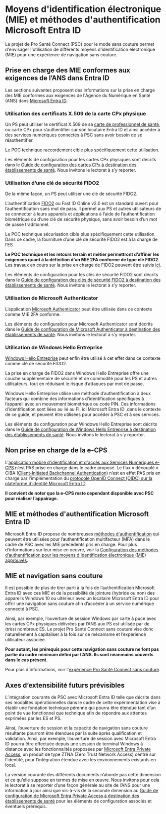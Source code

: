 # Moyens d'identification électronique (MIE) et méthodes d'authentification Microsoft Entra ID 

Le projet de Pro Santé Connect (PSC) pour le mode sans couture permet d'envisager l'utilisation de différents moyens d'identification électronique (MIE) pour une expérience de navigation sans couture. 

## Prise en charge des MIE conformes aux exigences de l’ANS dans Entra ID

Les sections suivantes proposent des informations sur la prise en charge des MIE conformes aux exigences de l'Agence du Numérique en Santé (ANS) dans [Microsoft Entra ID](https://www.microsoft.com/security/business/identity-access/microsoft-entra-id). 

### Utilisation des certificats X.509 de la carte CPx physique

Un PS peut utiliser le certificat X.509 de sa [carte de professionnel de santé](https://industriels.esante.gouv.fr/produits-services/cps-et-socle-technique/caracteristiques-de-la-cps3), ou carte CPx pour s’authentifier sur son locataire Entra ID et ainsi accéder à des services numériques connectés à PSC sans avoir besoin de se réauthentifier. 

Le POC technique raccordement cible plus spécifiquement cette utilisation.

Les éléments de configuration pour les cartes CPx physiques sont décrits dans le [Guide de configuration des cartes CPx à destination des établissements de santé](https://aka.ms/psc_mie_cpx_entraid). Nous invitons le lectorat à s’y reporter.  

### Utilisation d’une clé de sécurité FIDO2

De la même façon, un PS peut utiliser une clé de sécurité FIDO2. 

L’authentification [FIDO2](https://fidoalliance.org/) ou Fast ID Online v2.0 est un standard ouvert pour l’authentification sans mot de pass. Il permet aux PS et autres utilisateurs de se connecter à leurs appareils et applications à l’aide de l’authentification biométrique ou d’une clé de sécurité physique, sans avoir besoin d’un mot de passe traditionnel.

Le POC technique sécurisation cible plus spécifiquement cette utilisation. Dans ce cadre, la fourniture d’une clé de sécurité FIDO2 est à la charge de l’ES.

**Le POC technique et les retours terrain et métier permettront d’affiner les exigences quant à la définition d’un MIE 2FA conforme de type clé FIDO2.** Les travaux en cours sur la prise en charge de FIDO2 peuvent être suivis [ici](https://industriels.esante.gouv.fr/produits-et-services/pro-sante-connect/travaux-en-cours#paragraph-id--6413).

Les éléments de configuration pour les clés de sécurité FIDO2 sont décrits dans le [Guide de configuration des clés de sécurité FIDO2 à destination des établissements de santé](https://aka.ms/psc_mie_fido2_entraid). Nous invitons le lectorat à s’y reporter.  

### Utilisation de Microsoft Authenticator

L’application [Microsoft Authenticator](https://www.microsoft.com/fr-fr/security/mobile-authenticator-app) peut être utilisée dans ce contexte comme MIE 2FA conforme.

Les éléments de configuration pour Microsoft Authenticator sont décrits dans le [Guide de configuration de Microsoft Authenticator à destination des établissements de santé](https://aka.ms/psc_mie_auth_entraid). Nous invitons le lectorat à s’y reporter.  

### Utilisation de Windows Hello Entreprise

[Windows Hello Entreprise](https://learn.microsoft.com/fr-fr/windows/security/identity-protection/hello-for-business/) peut enfin être utilisé à cet effet dans ce contexte comme clé de sécurité FIDO2.

La prise en charge de FIDO2 dans Windows Hello Entreprise offre une couche supplémentaire de sécurité et de commodité pour les PS et autres utilisateurs, tout en réduisant le risque d’attaques par mot de passe.

Windows Hello Entreprise utilise une méthode d’authentification à deux facteurs qui combine des informations d’identification spécifiques à l’appareil avec un mouvement biométrique ou code PIN. Ces informations d’identification sont liées au lié au FI, ici Microsoft Entra ID ,dans le contexte de ce guide, et peuvent être utilisées pour accéder à PSC et à ses services.

Les éléments de configuration pour Windows Hello Entreprise sont décrits dans le [Guide de configuration de Windows Hello Entreprise à destination des établissements de santé](https://aka.ms/psc_mie_whe_entraid). Nous invitons le lectorat à s’y reporter.  

## Non prise en charge de la e-CPS 

L'[application mobile d'identification et d'accès aux Services Numériques e-CPS](https://esante.gouv.fr/produits-services/e-cps) n’est PAS prise en charge dans le cadre proposé. Le flux « découplé » CIBA ([Client-Initiated Backchannel Authentication](https://openid.net/specs/openid-client-initiated-backchannel-authentication-core-1_0.html)) n’est en effet PAS pris en charge par l'implémentation du [protocole OpenID Connect (OIDC) sur la plateforme d’identité Microsoft Entra ID](https://learn.microsoft.com/fr-fr/entra/identity-platform/v2-protocols-oidc).

**Il convient de noter que la e-CPS reste cependant disponible avec PSC pour réaliser l’appairage.**

## MIE et méthodes d'authentification Microsoft Entra ID

Microsoft Entra ID propose de nombreuses [méthodes d'authentification](https://learn.microsoft.com/fr-fr/entra/identity/authentication/concept-authentication-methods-manage) qui peuvent être utilisées pour l’authentification multifacteur (MFA) dans le cadre de PSC avec les MIE précédents pris en charge. Pour plus d'informations sur leur mise en oeuvre, voir la [Configuration des méthodes d’authentification pour les moyens d'identification électronique (MIE) approuvés](./AUTHMETHODS.md). 

## MIE et navigation sans couture

Il est possible de plus de tirer parti à la fois de l’authentification Microsoft Entra ID avec ces MIE et de la possibilité de jointure (hybride ou non) des appareils Windows 10 ou ultérieur avec un locataire Microsoft Entra ID pour offrir une navigation sans couture afin d’accéder à un service numérique connecté à PSC.

Ainsi, par exemple, l’ouverture de session Windows par carte à puce avec les cartes CPx physiques délivrées par l’ANS aux PS est utilisée par de (très) nombreux ES. Le projet Pro Santé Connect sans couture vise donc naturellement à capitaliser à la fois sur ce mécanisme et l’expérience utilisateur associée. 

**Pour autant, les prérequis pour cette navigation sans couture ne font pas partie du cadre minimum défini par l’ANS. Ils sont néanmoins couverts dans le cas présent.**

Pour plus d'informations, voir l'[expérience Pro Santé Connect sans couture](./SEAMLESSNAV.md). 

## Axes d’extensibilité futurs prévisibles

L’intégration courante de PSC avec Microsoft Entra ID telle que décrite dans ses modalités opérationnelles dans le cadre de cette expérimentation vise à établir une fondation technique pérenne qui pourra être étendue tant d’un point de vue fonctionnel que technique afin de répondre aux attentes exprimées par les ES et PS.   

Ainsi, l’ouverture de session et la capacité de navigation sans couture résultante pourront être étendues par la suite après qualification et validation. Ainsi, par exemple, l’ouverture de session avec Microsoft Entra ID pourra être effectuée depuis une session de terminal Windows à distance avec les fonctionnalités proposées par [Microsoft Entra Private Access](https://www.microsoft.com/security/business/identity-access/microsoft-entra-private-access), un produit de type ZTNA (Zero Trust Network Access) centré sur l'identité, pour l’intégration étendue avec les environnements existants en local.  

La version courante des différents documents n’aborde pas cette dimension et ce qu’elle suppose en termes de mise en œuvre. Nous invitons pour cela le lectorat à se reporter d’une façon générale au site de l’ANS pour une information à jour ainsi que vis-à-vis de la seconde dimension au [Guide de configuration de Microsoft Entra Private Access à destination des établissements de santé](https://aka.ms/psc_pa_entraid) pour les éléments de configuration associés et éventuels prérequis.
